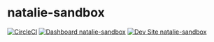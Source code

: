 # natalie-sandbox

[![CircleCI](https://circleci.com/gh/cainaru/natalie-sandbox.svg?style=shield)](https://circleci.com/gh/cainaru/natalie-sandbox)
[![Dashboard natalie-sandbox](https://img.shields.io/badge/dashboard-natalie_sandbox-yellow.svg)](https://dashboard.pantheon.io/sites/ee1a9f88-1cc8-4eca-a8a6-7dc1433bb37e#dev/code)
[![Dev Site natalie-sandbox](https://img.shields.io/badge/site-natalie_sandbox-blue.svg)](http://dev-natalie-sandbox.pantheonsite.io/)